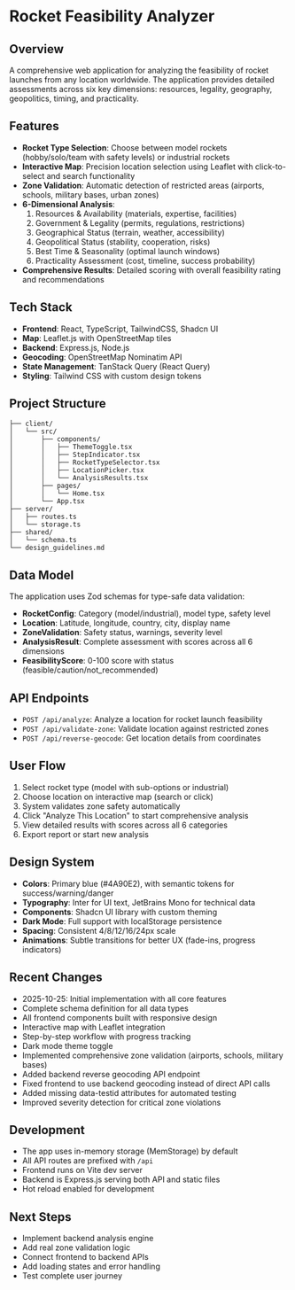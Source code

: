 # Rocket Feasibility Analyzer

## Overview
A comprehensive web application for analyzing the feasibility of rocket launches from any location worldwide. The application provides detailed assessments across six key dimensions: resources, legality, geography, geopolitics, timing, and practicality.

## Features
- **Rocket Type Selection**: Choose between model rockets (hobby/solo/team with safety levels) or industrial rockets
- **Interactive Map**: Precision location selection using Leaflet with click-to-select and search functionality
- **Zone Validation**: Automatic detection of restricted areas (airports, schools, military bases, urban zones)
- **6-Dimensional Analysis**:
  1. Resources & Availability (materials, expertise, facilities)
  2. Government & Legality (permits, regulations, restrictions)
  3. Geographical Status (terrain, weather, accessibility)
  4. Geopolitical Status (stability, cooperation, risks)
  5. Best Time & Seasonality (optimal launch windows)
  6. Practicality Assessment (cost, timeline, success probability)
- **Comprehensive Results**: Detailed scoring with overall feasibility rating and recommendations

## Tech Stack
- **Frontend**: React, TypeScript, TailwindCSS, Shadcn UI
- **Map**: Leaflet.js with OpenStreetMap tiles
- **Backend**: Express.js, Node.js
- **Geocoding**: OpenStreetMap Nominatim API
- **State Management**: TanStack Query (React Query)
- **Styling**: Tailwind CSS with custom design tokens

## Project Structure
```
├── client/
│   └── src/
│       ├── components/
│       │   ├── ThemeToggle.tsx
│       │   ├── StepIndicator.tsx
│       │   ├── RocketTypeSelector.tsx
│       │   ├── LocationPicker.tsx
│       │   └── AnalysisResults.tsx
│       ├── pages/
│       │   └── Home.tsx
│       └── App.tsx
├── server/
│   ├── routes.ts
│   └── storage.ts
├── shared/
│   └── schema.ts
└── design_guidelines.md
```

## Data Model
The application uses Zod schemas for type-safe data validation:

- **RocketConfig**: Category (model/industrial), model type, safety level
- **Location**: Latitude, longitude, country, city, display name
- **ZoneValidation**: Safety status, warnings, severity level
- **AnalysisResult**: Complete assessment with scores across all 6 dimensions
- **FeasibilityScore**: 0-100 score with status (feasible/caution/not_recommended)

## API Endpoints
- `POST /api/analyze`: Analyze a location for rocket launch feasibility
- `POST /api/validate-zone`: Validate location against restricted zones
- `POST /api/reverse-geocode`: Get location details from coordinates

## User Flow
1. Select rocket type (model with sub-options or industrial)
2. Choose location on interactive map (search or click)
3. System validates zone safety automatically
4. Click "Analyze This Location" to start comprehensive analysis
5. View detailed results with scores across all 6 categories
6. Export report or start new analysis

## Design System
- **Colors**: Primary blue (#4A90E2), with semantic tokens for success/warning/danger
- **Typography**: Inter for UI text, JetBrains Mono for technical data
- **Components**: Shadcn UI library with custom theming
- **Dark Mode**: Full support with localStorage persistence
- **Spacing**: Consistent 4/8/12/16/24px scale
- **Animations**: Subtle transitions for better UX (fade-ins, progress indicators)

## Recent Changes
- 2025-10-25: Initial implementation with all core features
- Complete schema definition for all data types
- All frontend components built with responsive design
- Interactive map with Leaflet integration
- Step-by-step workflow with progress tracking
- Dark mode theme toggle
- Implemented comprehensive zone validation (airports, schools, military bases)
- Added backend reverse geocoding API endpoint
- Fixed frontend to use backend geocoding instead of direct API calls
- Added missing data-testid attributes for automated testing
- Improved severity detection for critical zone violations

## Development
- The app uses in-memory storage (MemStorage) by default
- All API routes are prefixed with `/api`
- Frontend runs on Vite dev server
- Backend is Express.js serving both API and static files
- Hot reload enabled for development

## Next Steps
- Implement backend analysis engine
- Add real zone validation logic
- Connect frontend to backend APIs
- Add loading states and error handling
- Test complete user journey
